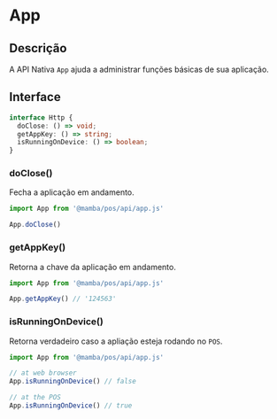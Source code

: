 # App

## Descrição

A API Nativa `App` ajuda a administrar funções básicas de sua aplicação.

## Interface

```ts
interface Http {
  doClose: () => void;
  getAppKey: () => string;
  isRunningOnDevice: () => boolean;
}

```


### doClose()

Fecha a aplicação em andamento.

```js
import App from '@mamba/pos/api/app.js'

App.doClose()
```

### getAppKey()

Retorna a chave da aplicação em andamento.

```js
import App from '@mamba/pos/api/app.js'

App.getAppKey() // '124563'
```

### isRunningOnDevice()

Retorna verdadeiro caso a apliação esteja rodando no `POS`.


```js
import App from '@mamba/pos/api/app.js'

// at web browser
App.isRunningOnDevice() // false

// at the POS
App.isRunningOnDevice() // true
```
